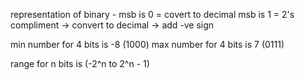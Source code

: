 
representation of binary - 
  msb is 0 = covert to decimal
  msb is 1 = 2's compliment -> convert to decimal -> add -ve sign

min number for 4 bits is -8 (1000)
max number for 4 bits is  7 (0111)

range for n bits is (-2^n to 2^n - 1)
